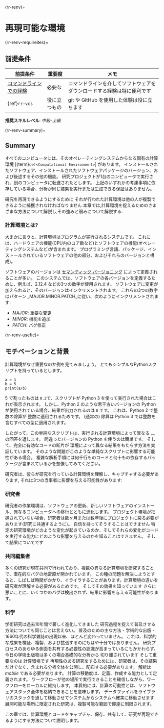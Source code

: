 (rr-renv)=
# 再現可能な環境

(rr-renv-requireites)=
## 前提条件

| 前提条件                                                                     | 重要度    | メモ                                  |
| ------------------------------------------------------------------------ | ------ | ----------------------------------- |
| [コマンドラインでの経験](https://programminghistorian.org/en/lessons/intro-to-bash) | 必要な    | コマンドラインを介してソフトウェアをダウンロードする経験は特に便利です |
| {ref}`rr-vcs`                                                            | 役に立つもの | git や GitHub を使用した体験は役に立ちます         |

**推奨スキルレベル**: _中級-上級_

(rr-renv-summary)=
## Summary

すべてのコンピュータには、そのオペレーティングシステムからなる固有の計算環境 [{term}`def<Computational Environment>`] があります。 インストールされたソフトウェア、インストールされたソフトウェアパッケージのバージョン、および後述するその他の機能。 研究プロジェクトが1台のコンピュータで実行され、別のコンピュータに転送されたとします。 上記のいずれかの考慮事項に依存している場合、分析が同じ結果を実行または生成できる保証はありません。

研究を再現できるようにするために それが行われた計算環境は他の人が複製できるように捕獲されなければなりません 本章では,計算環境を捉えるためのさまざまな方法について解説し,その強みと弱みについて解説する.

### 計算環境とは?

大まかに言うと、計算環境はプログラムが実行されるシステムです。 これには、ハードウェアの機能(CPU内のコア数など)とソフトウェアの機能(オペレーティングシステムなど)が含まれます。 プログラミング言語、パッケージ、インストールされているソフトウェアの他の部分、およびそれらのバージョンと構成)。

ソフトウェアのバージョンは [セマンティック バージョニング](https://semver.org) によって定義されることが多い。 このシステムでは、ソフトウェアの各バージョンを定義するために、例えば、2.12.4 などの3つの数字が使用されます。 ソフトウェアに変更が加えられると、そのバージョンはインクリメントされます。 これらの3つの数字はパターン _MAJOR.MINOR.PATCH_に従い、次のようにインクリメントされます:

- *MAJOR*: 重要な変更
- *MINOR*: 機能を追加
- *PATCH*: バグ修正

(rr-renv-usefic)=
## モチベーションと背景

計算環境がなぜ重要なのか例を見てみましょう。 とてもシンプルなPythonスクリプトを持っているとします。

```
a = 1
b = 5
print(a/b)
```

5 で割ったものは `0.2`で、スクリプトが Python 3 を使って実行された場合はこれが表示されます。 しかし、Python 2 のような若干古いバージョンの Python が使用されている場合、結果が出力されるのは `0` です。 これは、Python 2 で整数の除算が 整数に適用されるためです。 (通常の) 除算は Python 3 では整数を含むすべての型に適用されます。

したがって、この単純なスクリプトは、実行される計算環境によって異なる __ の回答を返します。 間違ったバージョンの Python を使うのは簡単です。 そして、完全に有効なコードの断片が 環境によって異なる結果をもたらす方法を実証しています。 そのような問題がこのような単純なスクリプトに影響する可能性がある場合。 複雑な解析手順には何千行ものコードと何十もの依存するパッケージが含まれているかを想像してみてください。

研究者は、彼らが研究を行っている計算環境を理解し、キャプチャする必要があります, それは3つの当事者に影響を与える可能性があります:

### 研究者

研究者の作業環境は、ソフトウェアの更新、新しいソフトウェアのインストール、異なるコンピュータへの移行とともに進化します。 プロジェクト環境が把握されていない場合、研究者は数ヶ月または数年後にプロジェクトに戻る必要があります(研究に共通するように)。 自信を持ってそうすることはできません 特定の研究環境がどのような変化が起きているのか、そしてそれらの変化がコードを実行する能力にどのような影響を与えるのかを知ることはできません。 そして結果についてです

### 共同編集者

多くの研究が現在共同で行われており、複数の異なる計算環境を研究することで、潜在的なバグの地雷原が開かれています。 この種の問題を解決しようとすると、しばしば時間がかかり、イライラすることがあります。計算環境の違いを研究者が理解する必要があるためです。 そしてその効果を知っています さらに悪いことに、いくつかのバグは検出されず、結果に影響を与える可能性があります。

### 科学

学術研究は過去10年間で著しく進化してきました 研究過程を捉えて普及させる方法についても同じことは言えない。 普及のための主な方法 - 学術的な出版 - 1660年代の科学雑誌の出現以来、ほとんど変わっていません。 これは、科学的な成果を検証、複製、および拡張するのにもはや十分ではありません。 研究プロセスのあらゆる側面を共有する必要性の認識が高まっているにもかかわらず。 今日の学術出版物は多くの場合基礎的な分析から 切り離されています そして重要なのは 計算環境です 再現性のある研究をするためには、研究者は、その結果だけでなく、含まれる分析全体を公開し、配布する必要があります。 解析は _mobile_ である必要があります。 計算の移動度は、定義、作成する能力として定義されます。 ワークフローが他の場所で実行できることを確信しながら、ワークフローをローカルに維持します。 本質的には、計算の可動性とは、ソフトウェアスタック全体を格納できることを意味します。 データファイルをライブラリのスタックを通して移動させてシステムからシステムへ確実に移動させます 展開可能な場所に限定された研究は、複製可能な範囲で即座に制限されます。

この章では、計算環境とコードをキャプチャ、保存、共有して、研究が再現できるようにする方法について説明します。
